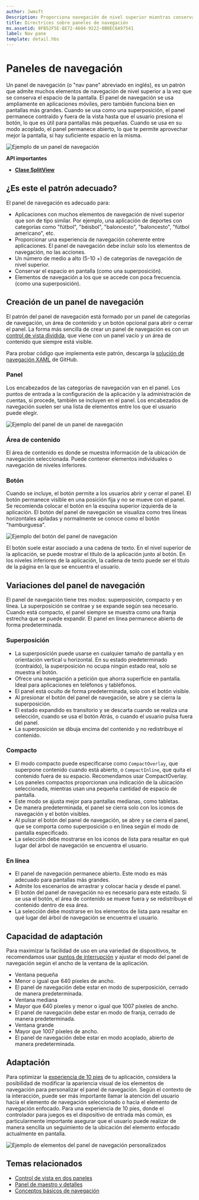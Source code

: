 ```yaml
---
author: Jwmsft
Description: Proporciona navegación de nivel superior mientras conserva el espacio de la pantalla.
title: Directrices sobre paneles de navegación
ms.assetid: 8FB52F5E-8E72-4604-9222-0B0EC6A97541
label: Nav pane
template: detail.hbs
---
```


Paneles de navegación
=============================================================================================
Un panel de navegación (o "nav pane" abreviado en inglés), es un patrón que admite muchos elementos de navegación de nivel superior a la vez que se conserva el espacio de la pantalla. El panel de navegación se usa ampliamente en aplicaciones móviles, pero también funciona bien en pantallas más grandes. Cuando se usa como una superposición, el panel permanece contraído y fuera de la vista hasta que el usuario presiona el botón, lo que es útil para pantallas más pequeñas. Cuando se usa en su modo acoplado, el panel permanece abierto, lo que te permite aprovechar mejor la pantalla, si hay suficiente espacio en la misma.

![Ejemplo de un panel de navegación](images/navHero.png)

<span class="sidebar_heading" style="font-weight: bold;">API importantes</span>

-   [**Clase SplitView**](https://msdn.microsoft.com/library/windows/apps/dn864360)

## <span id="Is_this_the_right_pattern_"></span><span id="is_this_the_right_pattern_"></span><span id="IS_THIS_THE_RIGHT_PATTERN_"></span>¿Es este el patrón adecuado?

El panel de navegación es adecuado para:

-   Aplicaciones con muchos elementos de navegación de nivel superior que son de tipo similar. Por ejemplo, una aplicación de deportes con categorías como "fútbol", "béisbol", "baloncesto", "baloncesto", "fútbol americano", etc.
-   Proporcionar una experiencia de navegación coherente entre aplicaciones. El panel de navegación debe incluir solo los elementos de navegación, no las acciones.
-   Un número de medio a alto (5-10 +) de categorías de navegación de nivel superior.
-   Conservar el espacio en pantalla (como una superposición).
-   Elementos de navegación a los que se accede con poca frecuencia. (como una superposición).

## <span id="Building_a_nav_pane"></span><span id="building_a_nav_pane"></span><span id="BUILDING_A_NAV_PANE"></span>Creación de un panel de navegación

El patrón del panel de navegación está formado por un panel de categorías de navegación, un área de contenido y un botón opcional para abrir o cerrar el panel. La forma más sencilla de crear un panel de navegación es con un [control de vista dividida](split-view.md), que viene con un panel vacío y un área de contenido que siempre está visible.

Para probar código que implementa este patrón, descarga la [solución de navegación XAML](https://github.com/Microsoft/Windows-universal-samples/tree/master/Samples/XamlNavigation) de GitHub.



### <span id="Pane"></span><span id="pane"></span><span id="PANE"></span>Panel

Los encabezados de las categorías de navegación van en el panel. Los puntos de entrada a la configuración de la aplicación y la administración de cuentas, si procede, también se incluyen en el panel. Los encabezados de navegación suelen ser una lista de elementos entre los que el usuario puede elegir.

![Ejemplo del panel de un panel de navegación](images/nav_pane_expanded.png)

### <span id="Content_area"></span><span id="content_area"></span><span id="CONTENT_AREA"></span>Área de contenido

El área de contenido es donde se muestra información de la ubicación de navegación seleccionada. Puede contener elementos individuales o navegación de niveles inferiores.

### <span id="Button"></span><span id="button"></span><span id="BUTTON"></span>Botón

Cuando se incluye, el botón permite a los usuarios abrir y cerrar el panel. El botón permanece visible en una posición fija y no se mueve con el panel. Se recomienda colocar el botón en la esquina superior izquierda de la aplicación. El botón del panel de navegación se visualiza como tres líneas horizontales apiladas y normalmente se conoce como el botón "hamburguesa".

![Ejemplo del botón del panel de navegación](images/nav_button.png)

El botón suele estar asociado a una cadena de texto. En el nivel superior de la aplicación, se puede mostrar el título de la aplicación junto al botón. En los niveles inferiores de la aplicación, la cadena de texto puede ser el título de la página en la que se encuentra el usuario.

## <span id="Nav_pane_variations"></span><span id="nav_pane_variations"></span><span id="NAV_PANE_VARIATIONS"></span>Variaciones del panel de navegación

El panel de navegación tiene tres modos: superposición, compacto y en línea. La superposición se contrae y se expande según sea necesario. Cuando está compacto, el panel siempre se muestra como una franja estrecha que se puede expandir. El panel en línea permanece abierto de forma predeterminada.

### <span id="Overlay"></span><span id="overlay"></span><span id="OVERLAY"></span>Superposición

-   La superposición puede usarse en cualquier tamaño de pantalla y en orientación vertical u horizontal. En su estado predeterminado (contraído), la superposición no ocupa ningún estado real, solo se muestra el botón.
-   Ofrece una navegación a petición que ahorra superficie en pantalla. Ideal para aplicaciones en teléfonos y tabléfonos.
-   El panel está oculto de forma predeterminada, solo con el botón visible.
-   Al presionar el botón del panel de navegación, se abre y se cierra la superposición.
-   El estado expandido es transitorio y se descarta cuando se realiza una selección, cuando se usa el botón Atrás, o cuando el usuario pulsa fuera del panel.
-   La superposición se dibuja encima del contenido y no redistribuye el contenido.

### <span id="Compact"></span><span id="compact"></span><span id="COMPACT"></span>Compacto

-   El modo compacto puede especificarse como `CompactOverlay`, que superpone contenido cuando está abierto, o `CompactInline`, que quita el contenido fuera de su espacio. Recomendamos usar CompactOverlay.
-   Los paneles compactos proporcionan una indicación de la ubicación seleccionada, mientras usan una pequeña cantidad de espacio de pantalla.
-   Este modo se ajusta mejor para pantallas medianas, como tabletas.
-   De manera predeterminada, el panel se cierra solo con los iconos de navegación y el botón visibles.
-   Al pulsar el botón del panel de navegación, se abre y se cierra el panel, que se comporta como superposición o en línea según el modo de pantalla especificado.
-   La selección debe mostrarse en los iconos de lista para resaltar en qué lugar del árbol de navegación se encuentra el usuario.

### <span id="Inline"></span><span id="inline"></span><span id="INLINE"></span>En línea

-   El panel de navegación permanece abierto. Este modo es más adecuado para pantallas más grandes.
-   Admite los escenarios de arrastrar y colocar hacia y desde el panel.
-   El botón del panel de navegación no es necesario para este estado. Si se usa el botón, el área de contenido se mueve fuera y se redistribuye el contenido dentro de esa área.
-   La selección debe mostrarse en los elementos de lista para resaltar en qué lugar del árbol de navegación se encuentra el usuario.

## <span id="Adaptability"></span><span id="adaptability"></span><span id="ADAPTABILITY"></span>Capacidad de adaptación

Para maximizar la facilidad de uso en una variedad de dispositivos, te recomendamos usar [puntos de interrupción](../layout/screen-sizes-and-breakpoints-for-responsive-design.md) y ajustar el modo del panel de navegación según el ancho de la ventana de la aplicación.
-   Ventana pequeña
   -   Menor o igual que 640 píxeles de ancho.
   -   El panel de navegación debe estar en modo de superposición, cerrado de manera predeterminada.
-   Ventana mediana
   -   Mayor que 640 píxeles y menor o igual que 1007 píxeles de ancho.
   -   El panel de navegación debe estar en modo de franja, cerrado de manera predeterminada.
-   Ventana grande
   -   Mayor que 1007 píxeles de ancho.
   -   El panel de navegación debe estar en modo acoplado, abierto de manera predeterminada.

## <span id="Tailoring"></span><span id="tailoring"></span><span id="TAILORING"></span>Adaptación

Para optimizar la [experiencia de 10 pies](http://go.microsoft.com/fwlink/?LinkId=760736) de tu aplicación, considera la posibilidad de modificar la apariencia visual de los elementos de navegación para personalizar el panel de navegación. Según el contexto de la interacción, puede ser más importante llamar la atención del usuario hacia el elemento de navegación seleccionado o hacia el elemento de navegación enfocado. Para una experiencia de 10 pies, donde el controlador para juegos es el dispositivo de entrada más común, es particularmente importante asegurar que el usuario puede realizar de manera sencilla un seguimiento de la ubicación del elemento enfocado actualmente en pantalla.

![Ejemplo de elementos del panel de navegación personalizados](images/nav_item_states.png)

## <span id="related_topics"></span>Temas relacionados

* [Control de vista en dos paneles](split-view.md)
* [Panel de maestro y detalles](master-details.md)
* [Conceptos básicos de navegación](https://msdn.microsoft.com/library/windows/apps/dn958438)
 

 


<!--HONumber=May16_HO2-->


